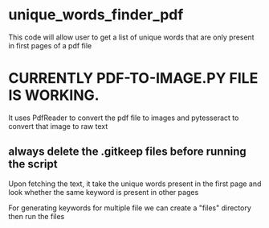 # unique_words_finder_pdf
This code will allow user to get a list of unique words that are only present in first pages of a pdf file

# CURRENTLY PDF-TO-IMAGE.PY FILE IS WORKING.
It uses PdfReader to convert the pdf file to images and pytesseract to convert that image to raw text
## always delete the .gitkeep files before running the script

Upon fetching the text, it take the unique words present in the first page and look whether the same keyword is present in other pages

For generating keywords for multiple file we can create a "files" directory then run the files
